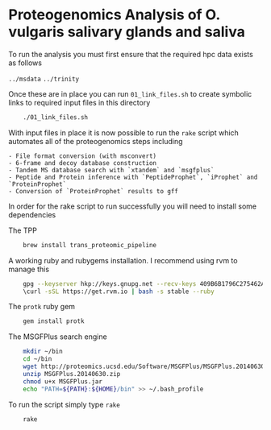 # Proteogenomics Analysis of O. vulgaris salivary glands and saliva

To run the analysis you must first ensure that the required hpc data exists as follows

`../msdata`
`../trinity`

Once these are in place you can run `01_link_files.sh` to create symbolic links to required input files in this directory

```bash
	./01_link_files.sh
```

With input files in place it is now possible to run the `rake` script which automates all of the proteogenomics steps including
	
	- File format conversion (with msconvert)
	- 6-frame and decoy database construction
	- Tandem MS database search with `xtandem` and `msgfplus`
	- Peptide and Protein inference with `PeptideProphet`, `iProphet` and `ProteinProphet`
	- Conversion of `ProteinProphet` results to gff

In order for the rake script to run successfully you will need to install some dependencies

The TPP

```bash
	brew install trans_proteomic_pipeline
```

A working ruby and rubygems installation.  I recommend using rvm to manage this

```bash
	gpg --keyserver hkp://keys.gnupg.net --recv-keys 409B6B1796C275462A1703113804BB82D39DC0E3
	\curl -sSL https://get.rvm.io | bash -s stable --ruby
```

The `protk` ruby gem

```bash
	gem install protk
```

The MSGFPlus search engine

```bash
	mkdir ~/bin
	cd ~/bin
	wget http://proteomics.ucsd.edu/Software/MSGFPlus/MSGFPlus.20140630.zip
	unzip MSGFPlus.20140630.zip
	chmod u+x MSGFPlus.jar
	echo "PATH=${PATH}:${HOME}/bin" >> ~/.bash_profile
```

To run the script simply type `rake`

```bash
	rake
```

